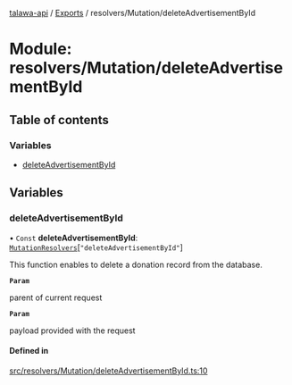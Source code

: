 [talawa-api](../README.md) / [Exports](../modules.md) / resolvers/Mutation/deleteAdvertisementById

# Module: resolvers/Mutation/deleteAdvertisementById

## Table of contents

### Variables

- [deleteAdvertisementById](resolvers_Mutation_deleteAdvertisementById.md#deleteadvertisementbyid)

## Variables

### deleteAdvertisementById

• `Const` **deleteAdvertisementById**: [`MutationResolvers`](types_generatedGraphQLTypes.md#mutationresolvers)[``"deleteAdvertisementById"``]

This function enables to delete a donation record from the database.

**`Param`**

parent of current request

**`Param`**

payload provided with the request

#### Defined in

[src/resolvers/Mutation/deleteAdvertisementById.ts:10](https://github.com/PalisadoesFoundation/talawa-api/blob/ca38e6d/src/resolvers/Mutation/deleteAdvertisementById.ts#L10)
